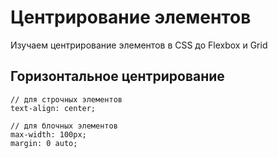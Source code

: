 # Центрирование элементов
Изучаем центрирование элементов в CSS до Flexbox и Grid

## Горизонтальное центрирование

    // для строчных элементов
    text-align: center;

    // для блочных элементов
    max-width: 100px;
    margin: 0 auto;
